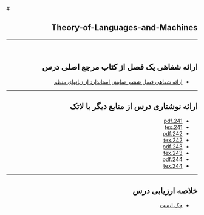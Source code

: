 #<div dir="rtl">

## Theory-of-Languages-and-Machines
---

<br>

## ارائه شفاهی یک فصل از کتاب مرجع اصلی درس
- [ارائه شفاهی فصل ششم_نمایش استاندارد از زبانهای منظم](http://m.aparat.com/v/5kdPR)

---------
## ارائه نوشتاری درس از منابع دیگر با لاتک
- [241.pdf](https://s16.picofile.com/file/8420569326/241.pdf.html)
- [241.tex](https://s17.picofile.com/file/8420569218/241.tex.html)
- [242.pdf](https://s16.picofile.com/file/8420569426/242.pdf.html)
- [242.tex](https://s16.picofile.com/file/8420569484/242.tex.html)
- [243.pdf](https://s16.picofile.com/file/8420587418/243.pdf.html)
- [243.tex](https://s17.picofile.com/file/8420587484/243.tex.html)
- [244.pdf](https://s17.picofile.com/file/8420619068/244_1_.pdf.html)
- [244.tex](https://s17.picofile.com/file/8420619126/244_1_.tex.html)
-----------
## خلاصه ارزیابی درس

- [چک لیست](https://github.com/ftemeh021/PNU_3991_AR/blob/main/Theory-of-Languages-and-Machines/RN_Theory_of_Languages_and_Machines_checList_AR_3991.pdf)
